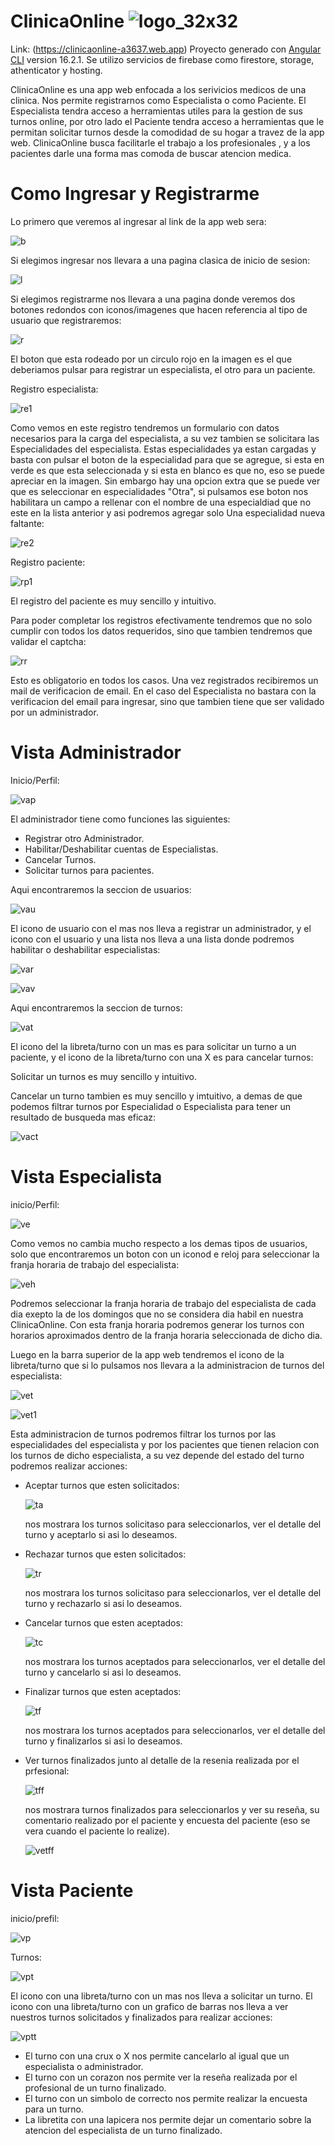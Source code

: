 # ClinicaOnline ![logo_32x32](https://github.com/JeroGra/ClincaOnline/assets/97103645/31b771f4-6886-4cca-93f6-db3136f3492a)



Link: (https://clinicaonline-a3637.web.app)
Proyecto generado con [Angular CLI](https://github.com/angular/angular-cli) version 16.2.1. Se utilizo servicios de firebase como firestore, storage, athenticator y hosting.

ClinicaOnline es una app web enfocada a los serivicios medicos de una clinica. Nos permite registrarnos como Especialista o como Paciente. El Especialista tendra acceso a herramientas utiles para la gestion de sus turnos online, por otro lado el Paciente tendra acceso a herramientas que le permitan solicitar turnos desde la comodidad de su hogar a travez de la app web.
ClinicaOnline busca facilitarle el trabajo a los profesionales , y a los pacientes darle una forma mas comoda de buscar atencion medica.

# Como Ingresar y Registrarme

Lo primero que veremos al ingresar al link de la app web sera: 

![b](https://github.com/JeroGra/ClincaOnline/assets/97103645/48352fea-150c-4316-84e4-a2cc941b4100)

Si elegimos ingresar nos llevara a una pagina clasica de inicio de sesion:

![l](https://github.com/JeroGra/ClincaOnline/assets/97103645/15dc48b7-9763-48bb-85d9-2f66c8907ad9)

Si elegimos registrarme nos llevara a una pagina donde veremos dos botones redondos con iconos/imagenes que hacen referencia al tipo de usuario que registraremos:

![r](https://github.com/JeroGra/ClincaOnline/assets/97103645/27afe9e4-0098-4c71-b917-e15f007512c6)

El boton que esta rodeado por un circulo rojo en la imagen es el que deberiamos pulsar para registrar un especialista, el otro para un paciente.

Registro especialista:

![re1](https://github.com/JeroGra/ClincaOnline/assets/97103645/e43a538e-f2ef-47c9-9b72-867b9b4fd6c9)


Como vemos en este registro tendremos un formulario con datos necesarios para la carga del especialista, a su vez tambien se solicitara las Especialidades del especialista. Estas especialidades ya estan cargadas y basta con pulsar el boton de la especialidad para que se agregue, si esta en verde es que esta seleccionada y si esta en blanco es que no, eso se puede apreciar en la imagen.
Sin embargo hay una opcion extra que se puede ver que es seleccionar en especialidades "Otra", si pulsamos ese boton nos habilitara un campo a rellenar con el nombre de una especialdiad
que no este en la lista anterior y asi podremos agregar solo Una especialidad nueva faltante:

![re2](https://github.com/JeroGra/ClincaOnline/assets/97103645/c8155a74-91b8-4f72-801a-2b1c8029b347)

Registro paciente:

![rp1](https://github.com/JeroGra/ClincaOnline/assets/97103645/940628f1-c9c0-4d67-bc56-401be0f4fee2)

El registro del paciente es muy sencillo y intuitivo.

Para poder completar los registros efectivamente tendremos que no solo cumplir con todos los datos requeridos, sino que tambien tendremos que validar el captcha:

![rr](https://github.com/JeroGra/ClincaOnline/assets/97103645/022cc219-63e9-4e1e-ae91-369071d14285)

Esto es obligatorio en todos los casos. Una vez registrados recibiremos un mail de verificacion de email. En el caso del Especialista no bastara con la verificacion del email para ingresar, sino que tambien tiene que ser validado por un administrador.


# Vista Administrador

Inicio/Perfil: 

![vap](https://github.com/JeroGra/ClincaOnline/assets/97103645/3f2f3901-73b9-4b89-9fd0-46dc32b70c79)

El administrador tiene como funciones las siguientes: 
- Registrar otro Administrador.
- Habilitar/Deshabilitar cuentas de Especialistas.
- Cancelar Turnos.
- Solicitar turnos para pacientes.

Aqui encontraremos la seccion de usuarios: 

![vau](https://github.com/JeroGra/ClincaOnline/assets/97103645/98c2a149-47df-433e-b9b3-cb5ea2d5d1a0)

El icono de usuario con el mas nos lleva a registrar un administrador, y el icono con el usuario y una lista nos lleva a una lista donde podremos habilitar o deshabilitar especialistas:

![var](https://github.com/JeroGra/ClincaOnline/assets/97103645/548b947a-b283-4a20-b92e-8dd646491ddb)

![vav](https://github.com/JeroGra/ClincaOnline/assets/97103645/3472cbba-02fd-4ba8-82dd-73579eecd572)

Aqui encontraremos la seccion de turnos: 

![vat](https://github.com/JeroGra/ClincaOnline/assets/97103645/51a86cdc-7d01-43aa-b9bc-6327430da64a)

El icono del la libreta/turno con un mas es para solicitar un turno a un paciente, y el icono de la libreta/turno con una X es para cancelar turnos:

Solicitar un turnos es muy sencillo y intuitivo.

Cancelar un turno tambien es muy sencillo y imtuitivo, a demas de que podemos filtrar turnos por Especialidad o Especialista para tener un resultado de busqueda mas eficaz:

![vact](https://github.com/JeroGra/ClincaOnline/assets/97103645/db565640-f430-4a69-abaa-cdbd40d8af18)


# Vista Especialista

inicio/Perfil: 

![ve](https://github.com/JeroGra/ClincaOnline/assets/97103645/eb21d0cc-969b-45ca-9d49-bdf72d1547f5)

Como vemos no cambia mucho respecto a los demas tipos de usuarios, solo que encontraremos un boton con un iconod e reloj para seleccionar la franja horaria de trabajo del especialista:

![veh](https://github.com/JeroGra/ClincaOnline/assets/97103645/13d8a939-2549-4a8a-9ec8-f1342c53f797)

Podremos seleccionar la franja horaria de trabajo del especialista de cada dia exepto la de los domingos que no se considera dia habil en
nuestra ClinicaOnline. Con esta franja horaria podremos generar los turnos con horarios aproximados dentro de la franja horaria seleccionada de dicho dia.

Luego en la barra superior de la app web tendremos el icono de la libreta/turno que si lo pulsamos nos llevara a la administracion de turnos del especialista:

![vet](https://github.com/JeroGra/ClincaOnline/assets/97103645/2b8442e2-0d4f-4c6b-b5d2-fc03a7bf8f93)


![vet1](https://github.com/JeroGra/ClincaOnline/assets/97103645/e9e9fd9c-da18-4fba-9532-9f76256b0106)

Esta administracion de turnos podremos filtrar los turnos por las especialidades del especialista y por los pacientes que tienen relacion con los turnos de dicho especialista, a su vez depende del estado del turno podremos realizar acciones:

- Aceptar turnos que esten solicitados:

  ![ta](https://github.com/JeroGra/ClincaOnline/assets/97103645/13b1baed-a819-432a-8372-823cebc5507f)

  nos mostrara los turnos solicitaso para seleccionarlos, ver el detalle del turno y aceptarlo si asi lo deseamos.

- Rechazar turnos que esten solicitados:

  ![tr](https://github.com/JeroGra/ClincaOnline/assets/97103645/145b59b9-b928-4228-9621-e992277cf305)

  nos mostrara los turnos solicitaso para seleccionarlos, ver el detalle del turno y rechazarlo si asi lo deseamos.

- Cancelar turnos que esten aceptados:

  ![tc](https://github.com/JeroGra/ClincaOnline/assets/97103645/1a753e27-b50f-4ce4-b4db-57290963d228)

  nos mostrara los turnos aceptados para seleccionarlos, ver el detalle del turno y cancelarlo si asi lo deseamos.

- Finalizar turnos que esten aceptados:

  ![tf](https://github.com/JeroGra/ClincaOnline/assets/97103645/c3712774-426a-463e-87b7-c67f710a7be9)

    nos mostrara los turnos aceptados para seleccionarlos, ver el detalle del turno y finalizarlos si asi lo deseamos.

- Ver turnos finalizados junto al detalle de la resenia realizada por el prfesional:

  ![tff](https://github.com/JeroGra/ClincaOnline/assets/97103645/d2ea06d2-4959-4076-9c51-45b59593aa4b)

  nos mostrara turnos finalizados para seleccionarlos y ver su reseña, su comentario realizado por el paciente y encuesta del paciente
  (eso se vera cuando el paciente lo realize).

  ![vetff](https://github.com/JeroGra/ClincaOnline/assets/97103645/734efef1-4d93-4193-a8cd-4846dcc631c4)


# Vista Paciente

inicio/prefil:

![vp](https://github.com/JeroGra/ClincaOnline/assets/97103645/214efdcd-904b-405f-bed9-f25ae98f6a60)

Turnos:

![vpt](https://github.com/JeroGra/ClincaOnline/assets/97103645/2c3c40d1-9517-42b7-ad6d-41689b558fcf)

El icono con una libreta/turno con un mas nos lleva a solicitar un turno.
El icono con una libreta/turno con un grafico de barras nos lleva a ver nuestros turnos solicitados y finalizados para realizar acciones:

![vptt](https://github.com/JeroGra/ClincaOnline/assets/97103645/12672935-1809-414c-9ea2-7dfc2ce10101)

- El turno con una crux o X nos permite cancelarlo al igual que un especialista o administrador.
- El turno con un corazon nos permite ver la reseña realizada por el profesional de un turno finalizado.
- El turno con un simbolo de correcto nos permite realizar la encuesta para un turno.
- La libretita con una lapicera nos permite dejar un comentario sobre la atencion del especialista de un turno finalizado.

